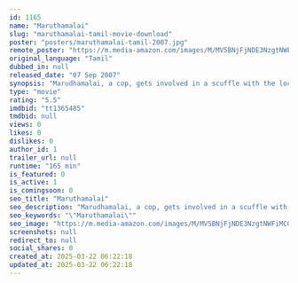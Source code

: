 ```yaml
---
id: 1165
name: "Maruthamalai"
slug: "maruthamalai-tamil-movie-download"
poster: "posters/maruthamalai-tamil-2007.jpg"
remote_poster: "https://m.media-amazon.com/images/M/MV5BNjFjNDE3NzgtNWFiMC00YjhkLTg4NzktYzFhYjJiODQwMWJjXkEyXkFqcGc@._V1_SX300.jpg"
original_language: "Tamil"
dubbed_in: null
released_date: "07 Sep 2007"
synopsis: "Marudhamalai, a cop, gets involved in a scuffle with the local gangster and helps the villagers get rid of his atrocities."
type: "movie"
rating: "5.5"
imdbid: "tt1365485"
tmdbid: null
views: 0
likes: 0
dislikes: 0
author_id: 1
trailer_url: null
runtime: "165 min"
is_featured: 0
is_active: 1
is_comingsoon: 0
seo_title: "Maruthamalai"
seo_description: "Marudhamalai, a cop, gets involved in a scuffle with the local gangster and helps the villagers get rid of his atrocities."
seo_keywords: "\"Maruthamalai\""
seo_image: "https://m.media-amazon.com/images/M/MV5BNjFjNDE3NzgtNWFiMC00YjhkLTg4NzktYzFhYjJiODQwMWJjXkEyXkFqcGc@._V1_SX300.jpg"
screenshots: null
redirect_to: null
social_shares: 0
created_at: 2025-03-22 06:22:18
updated_at: 2025-03-22 06:22:18
---
```


